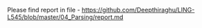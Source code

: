 Please find report in file - https://github.com/Deepthiraghu/LING-L545/blob/master/04_Parsing/report.md
